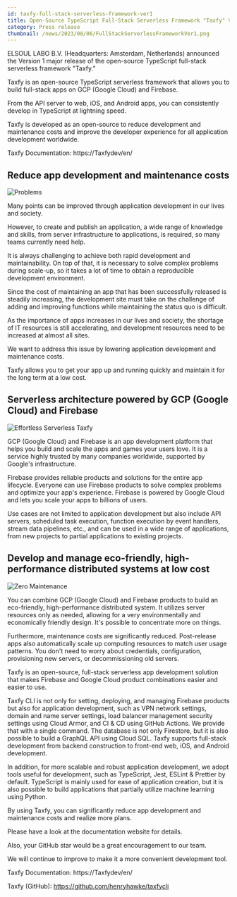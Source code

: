```yaml
---
id: taxfy-full-stack-serverless-framework-ver1
title: Open-Source TypeScript Full-Stack Serverless Framework "Taxfy" Version 1 Major Release
category: Press release
thumbnail: /news/2023/08/06/FullStackServerlessFrameworkVer1.png
---
```


ELSOUL LABO B.V. (Headquarters: Amsterdam, Netherlands) announced the Version 1 major release of the open-source TypeScript full-stack serverless framework "Taxfy."

Taxfy is an open-source TypeScript serverless framework that allows you to build full-stack apps on GCP (Google Cloud) and Firebase.

From the API server to web, iOS, and Android apps, you can consistently develop in TypeScript at lightning speed.

Taxfy is developed as an open-source to reduce development and maintenance costs and improve the developer experience for all application development worldwide.

Taxfy Documentation: https://Taxfydev/en/

## Reduce app development and maintenance costs

![Problems](/news/2023/08/06/Problems.png)

Many points can be improved through application development in our lives and society.

However, to create and publish an application, a wide range of knowledge and skills, from server infrastructure to applications, is required, so many teams currently need help.

It is always challenging to achieve both rapid development and maintainability. On top of that, it is necessary to solve complex problems during scale-up, so it takes a lot of time to obtain a reproducible development environment.

Since the cost of maintaining an app that has been successfully released is steadily increasing, the development site must take on the challenge of adding and improving functions while maintaining the status quo is difficult.

As the importance of apps increases in our lives and society, the shortage of IT resources is still accelerating, and development resources need to be increased at almost all sites.

We want to address this issue by lowering application development and maintenance costs.

Taxfy allows you to get your app up and running quickly and maintain it for the long term at a low cost.

## Serverless architecture powered by GCP (Google Cloud) and Firebase

![Effortless Serverless Taxfy](/news/2023/08/06/EffortlessServerlessTaxfy.png)

GCP (Google Cloud) and Firebase is an app development platform that helps you build and scale the apps and games your users love. It is a service highly trusted by many companies worldwide, supported by Google's infrastructure.

Firebase provides reliable products and solutions for the entire app lifecycle. Everyone can use Firebase products to solve complex problems and optimize your app's experience. Firebase is powered by Google Cloud and lets you scale your apps to billions of users.

Use cases are not limited to application development but also include API servers, scheduled task execution, function execution by event handlers, stream data pipelines, etc., and can be used in a wide range of applications, from new projects to partial applications to existing projects.

## Develop and manage eco-friendly, high-performance distributed systems at low cost

![Zero Maintenance](/news/2023/08/06/ZeroMaintenance.png)

You can combine GCP (Google Cloud) and Firebase products to build an eco-friendly, high-performance distributed system. It utilizes server resources only as needed, allowing for a very environmentally and economically friendly design. It's possible to concentrate more on things.

Furthermore, maintenance costs are significantly reduced. Post-release apps also automatically scale up computing resources to match user usage patterns. You don't need to worry about credentials, configuration, provisioning new servers, or decommissioning old servers.

Taxfy is an open-source, full-stack serverless app development solution that makes Firebase and Google Cloud product combinations easier and easier to use.

Taxfy CLI is not only for setting, deploying, and managing Firebase products but also for application development, such as VPN network settings, domain and name server settings, load balancer management security settings using Cloud Armor, and CI & CD using GitHub Actions. We provide that with a single command. The database is not only Firestore, but it is also possible to build a GraphQL API using Cloud SQL. Taxfy supports full-stack development from backend construction to front-end web, iOS, and Android development.

In addition, for more scalable and robust application development, we adopt tools useful for development, such as TypeScript, Jest, ESLint & Prettier by default. TypeScript is mainly used for ease of application creation, but it is also possible to build applications that partially utilize machine learning using Python.

By using Taxfy, you can significantly reduce app development and maintenance costs and realize more plans.

Please have a look at the documentation website for details.

Also, your GitHub star would be a great encouragement to our team.

We will continue to improve to make it a more convenient development tool.

Taxfy Documentation: https://Taxfydev/en/

Taxfy (GitHub): https://github.com/henryhawke/taxfycli
